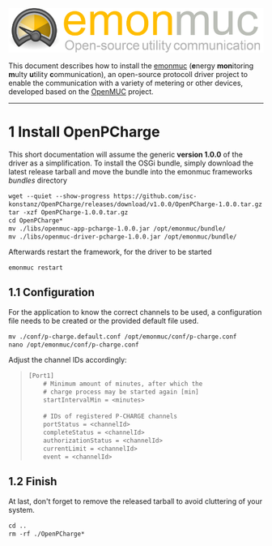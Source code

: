 ![emonmuc header](img/emonmuc-logo.png)

This document describes how to install the [emonmuc](https://github.com/isc-konstanz/emonmuc/) (**e**nergy **mon**itoring **m**ulty **u**tility **c**ommunication), an open-source protocoll driver project to enable the communication with a variety of metering or other devices, developed based on the [OpenMUC](https://www.openmuc.org/) project.


---------------

# 1 Install OpenPCharge

This short documentation will assume the generic **version 1.0.0** of the driver as a simplification.
To install the OSGi bundle, simply download the latest release tarball and move the bundle into the emonmuc frameworks *bundles* directory

~~~shell
wget --quiet --show-progress https://github.com/isc-konstanz/OpenPCharge/releases/download/v1.0.0/OpenPCharge-1.0.0.tar.gz
tar -xzf OpenPCharge-1.0.0.tar.gz
cd OpenPCharge*
mv ./libs/openmuc-app-pcharge-1.0.0.jar /opt/emonmuc/bundle/
mv ./libs/openmuc-driver-pcharge-1.0.0.jar /opt/emonmuc/bundle/
~~~

Afterwards restart the framework, for the driver to be started

~~~
emonmuc restart
~~~


## 1.1 Configuration

For the application to know the correct channels to be used, a configuration file needs to be created or the provided default file used.

~~~
mv ./conf/p-charge.default.conf /opt/emonmuc/conf/p-charge.conf
nano /opt/emonmuc/conf/p-charge.conf
~~~

Adjust the channel IDs accordingly:

>     [Port1]
>         # Minimum amount of minutes, after which the 
>         # charge process may be started again [min]
>         startIntervalMin = <minutes>
>     
>         # IDs of registered P-CHARGE channels
>         portStatus = <channelId>
>         completeStatus = <channelId>
>         authorizationStatus = <channelId>
>         currentLimit = <channelId>
>         event = <channelId>


## 1.2 Finish

At last, don't forget to remove the released tarball to avoid cluttering of your system.

~~~
cd ..
rm -rf ./OpenPCharge*
~~~
